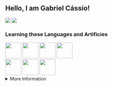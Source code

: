 ## Hello, I am Gabriel Cássio!

<div>
  <a href="mailto:gabriel.cgc.contato@gmail.com"><img src="https://img.shields.io/badge/Gmail-040061?style=for-the-badge&logo=gmail&logoColor=white" target="_blank"></a>
  <a href="https://www.linkedin.com/in/gabriel-c-3381a1211"><img src="https://img.shields.io/badge/LinkedIn-040061?style=for-the-badge&logo=linkedin&logoColor=white target="_blank"></a>
</div>

### Learning these Languages and Artificies
    
<div>
  <div>
    <img height="50em" src="https://cdn.jsdelivr.net/gh/devicons/devicon/icons/python/python-plain-wordmark.svg"/>
    <img height="50em" src="https://cdn.jsdelivr.net/gh/devicons/devicon/icons/javascript/javascript-plain.svg"/>
    <img height="50em" src="https://cdn.jsdelivr.net/gh/devicons/devicon/icons/c/c-plain.svg" />
    <img height="50em" src="https://cdn.jsdelivr.net/gh/devicons/devicon/icons/mysql/mysql-original-wordmark.svg"/>
  </div>

  <div>
    <img height="50em" src="https://cdn.jsdelivr.net/gh/devicons/devicon/icons/html5/html5-plain-wordmark.svg"/>
    <img height="50em" src="https://cdn.jsdelivr.net/gh/devicons/devicon/icons/css3/css3-plain-wordmark.svg"/>
    <img height="50em" src="https://cdn.jsdelivr.net/gh/devicons/devicon/icons/bootstrap/bootstrap-plain-wordmark.svg"/>
  </div>
</div>
  
<div>
<details><summary>More Information</summary>
  <div align="center">
    <a href="https://github.com/GabrielCassio">
    <img height="180em" src="https://github-readme-stats.vercel.app/api?username=GabrielCassio&show_icons=true&theme=algolia&include_all_commits=true&count_private=true"/>
  </div>
</details>
    </div>

